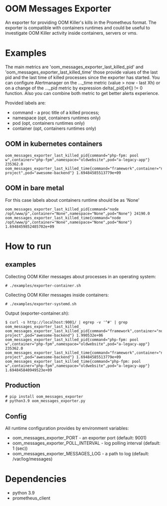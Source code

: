 # OOM Messages Exporter
An exporter for providing OOM Killer's kills in the Prometheus format. The exporter is compatible with containers runtimes and could be useful to investigate OOM Killer activity inside containers, servers or vms.

# Examples
The main metrics are 'oom_messages_exporter_last_killed_pid' and 'oom_messages_exporter_last_killed_time' those provide values of the last pid and the last time of killed processes since the exporter has started. You can configure Alertmanager on the ..._time metric  (value > now - last Xh) or on a change of the ..._pid metric by expression delta(_pid[xH]) != 0 function. Also you can combine both metric to get better alerts experience.

Provided labels are:
- command - a proc title of a killed process;
- namespace (opt, containers runtimes only)
- pod (opt, containers runtimes only)
- container (opt, containers runtimes only)
## OOM in kubernetes containers
```
oom_messages_exporter_last_killed_pid{command="php-fpm: pool w",container="php-fpm",namespace="oldwebsite",pod="a-legacy-app"} 235362.0
oom_messages_exporter_last_killed_time{command="framework",container="nodejs",namespace="lovely-project",pod="awesome-backend"} 1.69484585513779e+09
```
## OOM in bare metal
For this case labels about containers runtime should be as 'None'
```
oom_messages_exporter_last_killed_pid{command="node /opt/www/p",container="None",namespace="None",pod="None"} 24190.0
oom_messages_exporter_last_killed_time{command="node /opt/www/p",container="None",namespace="None",pod="None"} 1.6948459852485702e+09
```
# How to run
## examples
Collecting OOM Killer messages about processes in an operating system:
```
# ./examples/exporter-container.sh
```
Collecting OOM Killer messages inside containers:
```
# ./examples/exporter-systemd.sh
```
Output (exporter-container.sh):
```
$ curl -s http://localhost:9001/ | egrep -v '^#' | grep oom_messages_exporter_last_killed_
oom_messages_exporter_last_killed_pid{command="framework",container="nodejs",namespace="lovely-project",pod="awesome-backend"} 1.990532e+06
oom_messages_exporter_last_killed_pid{command="php-fpm: pool w",container="php-fpm",namespace="oldwebsite",pod="a-legacy-app"} 235362.0
oom_messages_exporter_last_killed_time{command="framework",container="nodejs",namespace="lovely-project",pod="awesome-backend"} 1.69484585513779e+09
oom_messages_exporter_last_killed_time{command="php-fpm: pool w",container="php-fpm",namespace="oldwebsite",pod="a-legacy-app"} 1.694845840949523e+09
```
## Production
```
# pip install oom_messages_exporter
# python3.9 oom_messages_exporter.py
```
## Config
All runtime configuration provides by environment variables:
- oom_messages_exporter_PORT - an exporter port (default: 9001)
- oom_messages_exporter_POLL_INTERVAL - log polling interval (default: 1 (sec))
- oom_messages_exporter_MESSAGES_LOG - a path to log (default: /var/log/messages)
# Dependencies
- python 3.9
- prometheus_client
